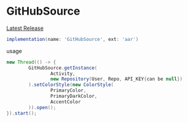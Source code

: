 # GitHubSource

[Latest Release](https://github.com/DerTyp7214/GitHubSource/releases/latest)

```gradle
implementation(name: 'GitHubSource', ext: 'aar')
```

usage

```java
new Thread(() -> {
        GitHubSource.getInstance(
                Activity,
                new Repository(User, Repo, API_KEY{can be null})
        ).setColorStyle(new ColorStyle(
                PrimaryColor,
                PrimaryDarkColor,
                AccentColor
        )).open();
}).start();
```
